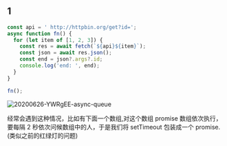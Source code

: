 ## 1

```js
const api = ' http://httpbin.org/get?id=';
async function fn() {
  for (let item of [1, 2, 3]) {
    const res = await fetch(`${api}${item}`);
    const json = await res.json();
    const end = json?.args?.id;
    console.log('end: ', end);
  }
}

fn();
```

<img src='https://loremxuetengfei.oss-cn-beijing.aliyuncs.com/20200626-YWRgEE-async-queue.jpg' alt='20200626-YWRgEE-async-queue'/>
<!-- <img src='https://loremxuetengfei.oss-cn-beijing.aliyuncs.com/promise-order-fetch-1564267930.jpg'/> -->

经常会遇到这种情况，比如有下面一个数组,对这个数组 promise 数组依次执行，要每隔 2 秒依次问候数组中的人，于是我们将 setTimeout 包装成一个 promise.(类似之前的红绿灯的问题)

